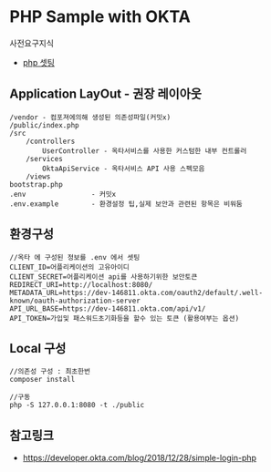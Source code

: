 # PHP Sample with OKTA

사전요구지식
- [php 셋팅](https://github.com/psmon/phpstarter)

## Application LayOut - 권장 레이아웃
    /vendor - 컴포져에의해 생성된 의존성파일(커밋x)
    /public/index.php 
    /src
        /controllers
            UserController - 옥타서비스를 사용한 커스텀한 내부 컨트롤러
        /services
            OktaApiService - 옥타서비스 API 사용 스펙모음
        /views
    bootstrap.php
    .env                - 커밋x
    .env.example        - 환경설정 팁,실제 보안과 관련된 항목은 비워둠    

## 환경구성 
    //옥타 에 구성된 정보를 .env 에서 셋팅
    CLIENT_ID=어플리케이션의 고유아이디
    CLIENT_SECRET=어플리케이션 api를 사용하기위한 보안토큰
    REDIRECT_URI=http://localhost:8080/
    METADATA_URL=https://dev-146811.okta.com/oauth2/default/.well-known/oauth-authorization-server
    API_URL_BASE=https://dev-146811.okta.com/api/v1/
    API_TOKEN=가입및 패스워드초기화등을 할수 있는 토큰 (활용여부는 옵션)

## Local 구성
    //의존성 구성 : 최초한번
    composer install

    //구동
    php -S 127.0.0.1:8080 -t ./public

## 참고링크
- https://developer.okta.com/blog/2018/12/28/simple-login-php


